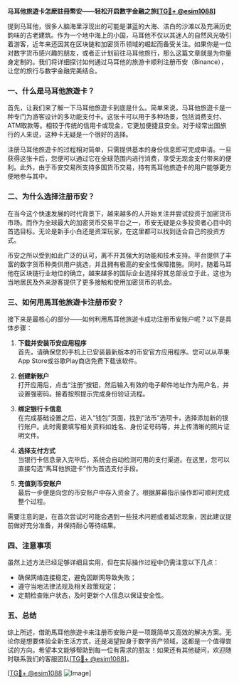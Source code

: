 **马耳他旅遊卡怎麽註冊幣安——轻松开启数字金融之旅[[TG💪+ @esim1088](https://t.me/s/esim1088)]**

提到马耳他，很多人脑海里浮现出的可能是湛蓝的大海、洁白的沙滩以及充满历史韵味的古老建筑。作为一个地中海上的小国，马耳他不仅以其迷人的自然风光吸引着游客，近年来还因其在区块链和加密货币领域的崛起而备受关注。如果你是一位对数字货币感兴趣的朋友，或者正计划前往马耳他旅行，那么这篇文章就是为你量身定制的。我们将详细探讨如何通过马耳他的旅游卡顺利注册币安（Binance），让您的旅行与数字金融完美结合。

### 一、什么是马耳他旅遊卡？

首先，让我们来了解一下马耳他旅遊卡到底是什么。简单来说，马耳他旅遊卡是一种专门为游客设计的多功能支付卡。这张卡可以用于多种场景，包括消费支付、ATM取款等。相较于传统的信用卡或现金，它更加便捷且安全。对于经常出国旅行的人来说，这种卡无疑是一个很好的选择。

注册马耳他旅遊卡的过程相对简单，只需提供基本的身份信息即可完成申请。一旦获得这张卡后，您便可以通过它在全球范围内进行消费，享受无现金支付带来的便利。此外，由于币安交易所支持多国货币交易，持有馬耳他旅遊卡的用户能够更方便地参与其中。

### 二、为什么选择注册币安？

在当今这个快速发展的时代背景下，越来越多的人开始关注并尝试投资于加密货币市场。而作为全球最大的加密货币交易平台之一，币安无疑是众多投资者心目中的首选目标。无论是新手小白还是资深玩家，在这里都可以找到适合自己的投资方式。

币安之所以受到如此广泛的认可，离不开其强大的功能和技术支持。平台提供了丰富的数字货币种类供用户挑选，并且拥有极高的安全性保障措施。同时，随着马耳他在区块链行业地位的确立，越来越多的国际企业选择将其总部设立于此，这也为当地居民及外来游客提供了更多接触和使用加密货币的机会。

### 三、如何用馬耳他旅遊卡注册币安？

接下来是最核心的部分——如何利用馬耳他旅遊卡成功注册币安账户呢？以下是具体步骤：

1. **下载并安装币安应用程序**  
   首先，请确保您的手机上已安装最新版本的币安官方应用程序。您可以从苹果App Store或谷歌Play商店免费下载该软件。

2. **创建新账户**  
   打开应用后，点击“注册”按钮，然后输入有效的电子邮件地址作为用户名，并设置强密码。接着按照提示完成身份验证流程。

3. **绑定银行卡信息**  
   在完成基础设置之后，进入“钱包”页面，找到“法币”选项卡，选择添加新的银行账户。此时需要填写相关资料如姓名、身份证号码等，并上传清晰的照片证明文件。

4. **选择支付方式**  
   当银行卡信息录入完毕后，系统会自动检测可用的支付渠道。在这里，您可以直接勾选“馬耳他旅遊卡”作为首选支付手段。

5. **充值到币安账户**  
   最后一步便是向您的币安账户中存入资金了。根据屏幕指示操作即可顺利完成整个过程。

需要注意的是，在首次尝试时可能会遇到一些技术问题或者延迟现象，因此建议提前做好充分准备，并保持耐心等待结果。

### 四、注意事项

虽然上述方法已经足够详细且实用，但在实际操作过程中仍需注意以下几点：
- 确保网络连接稳定，避免因断网导致失败；
- 遵守当地法律法规及相关政策规定；
- 定期检查账户状态，及时更新个人信息以保证安全性。

### 五、总结

综上所述，借助馬耳他旅遊卡来注册币安账户是一项既简单又高效的解决方案。无论你是想要体验全新生活方式，还是渴望投身于数字资产领域，这都是一个值得尝试的方向。希望本文能够帮助到每一位有需求的朋友！如果还有其他疑问，欢迎随时联系我们的客服团队[[TG💪+ @esim1088](https://t.me/s/esim1088)]。

[[TG💪+ @esim1088](https://t.me/s/esim1088) ![Image](https://i.postimg.cc/4NQfJmqS/Snipaste-2025-05-13-00-14-12.png)]